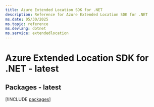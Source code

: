 ```yaml
---
title: Azure Extended Location SDK for .NET
description: Reference for Azure Extended Location SDK for .NET
ms.date: 05/30/2025
ms.topic: reference
ms.devlang: dotnet
ms.service: extendedlocation
---
```

# Azure Extended Location SDK for .NET - latest
## Packages - latest
[!INCLUDE [packages](extended-location-index.md)]